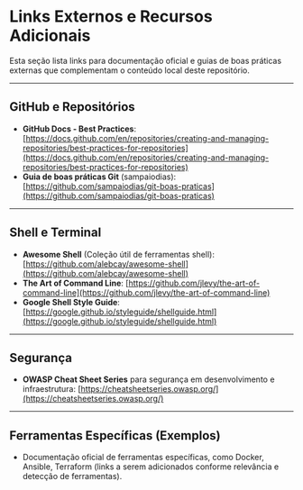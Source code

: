 # Links Externos e Recursos Adicionais

Esta seção lista links para documentação oficial e guias de boas práticas externas que complementam o conteúdo local deste repositório.

---

## GitHub e Repositórios

- **GitHub Docs - Best Practices**: [https://docs.github.com/en/repositories/creating-and-managing-repositories/best-practices-for-repositories](https://docs.github.com/en/repositories/creating-and-managing-repositories/best-practices-for-repositories)
- **Guia de boas práticas Git** (sampaiodias): [https://github.com/sampaiodias/git-boas-praticas](https://github.com/sampaiodias/git-boas-praticas)

---

## Shell e Terminal

- **Awesome Shell** (Coleção útil de ferramentas shell): [https://github.com/alebcay/awesome-shell](https://github.com/alebcay/awesome-shell)
- **The Art of Command Line**: [https://github.com/jlevy/the-art-of-command-line](https://github.com/jlevy/the-art-of-command-line)
- **Google Shell Style Guide**: [https://google.github.io/styleguide/shellguide.html](https://google.github.io/styleguide/shellguide.html)

---

## Segurança

- **OWASP Cheat Sheet Series** para segurança em desenvolvimento e infraestrutura: [https://cheatsheetseries.owasp.org/](https://cheatsheetseries.owasp.org/)

---

## Ferramentas Específicas (Exemplos)

- Documentação oficial de ferramentas específicas, como Docker, Ansible, Terraform (links a serem adicionados conforme relevância e detecção de ferramentas).
